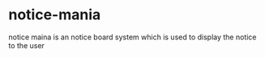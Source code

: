 # notice-mania
notice maina is an notice board system which is used  to display the notice to the user
